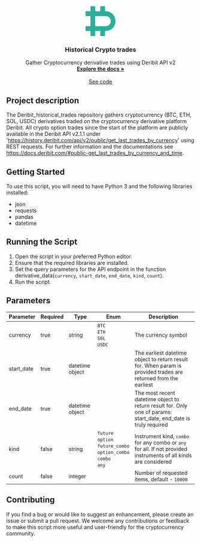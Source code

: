 <a name="readme-top"></a>
<br />
<div align="center">
  <a href="https://github.com/BarendPotijk/Deribit_historical_option_trades/">
    <img src="deribit.png" alt="Logo" width="80" height="80">
  </a>

<h3 align="center">Historical Crypto trades</h3>

  <p align="center">
    Gather Cryptocurrency derivative trades using Deribit API v2
    <br />
    <a href="https://github.com/BarendPotijk/Deribit_historical_option_trades/"><strong>Explore the docs »</strong></a>
    <br />
    <br />
    <a href="https://github.com/BarendPotijk/Deribit_historical_option_trades/tree/main/Jupyter%20Notebook.ipynb">See code </a>
  </p>
</div>

## Project description ##
The Deribit_historical_trades repository gathers cryptocurrency (BTC, ETH, SOL, USDC) derivatives traded on the cryptocurrency derivative platform Deribit. 
All crypto option trades since the start of the platform are publicly available in the Deribit API v2.1.1 under 'https://history.deribit.com/api/v2/public/get_last_trades_by_currency' using REST requests. 
For further information and the documentations see https://docs.deribit.com/#public-get_last_trades_by_currency_and_time. 

## Getting Started ##
To use this script, you will need to have Python 3 and the following libraries installed:

  * json
  * requests
  * pandas
  * datetime

## Running the Script ##

  1. Open the script in your preferred Python editor.
  2. Ensure that the required libraries are installed.
  3. Set the query parameters for the API endpoint in the function derivative_data(`currency`, `start_date`, `end_date`, `kind`, `count`).
  4. Run the script.

## Parameters ##

| Parameter | Required | Type | Enum | Description |
| --- | --- | --- | --- | --- |
| currency | true | string | `BTC`<br /> `ETH` <br /> `SOL` <br /> `USDC`| The currency symbol|
| start_date | true | datetime object | | The earliest datetime object to return result for. When param is provided trades are returned from the earliest |
| end_date | true | datetime object | | The most recent datetime object to return result for. Only one of params: start_date, end_date is truly required |
| kind | false | string  | `future`<br /> `option` <br /> `future_combo` <br /> `option_combo` <br /> `combo` <br /> `any` | Instrument kind, `combo` for any combo or `any` for all. If not provided instruments of all kinds are considered |
| count | false | integer | | Number of requested items, default - `10000` |

## Contributing ##
If you find a bug or would like to suggest an enhancement, please create an issue or submit a pull request. We welcome any contributions or feedback to make this script more useful and user-friendly for the cryptocurrency community.
